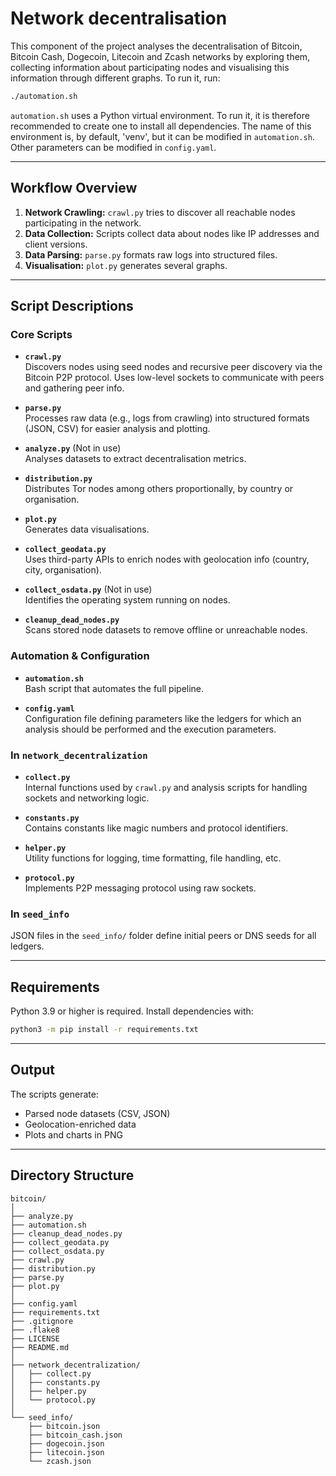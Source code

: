 # Network decentralisation

This component of the project analyses the decentralisation of Bitcoin, Bitcoin Cash, Dogecoin, Litecoin and Zcash networks by exploring them, collecting information about participating nodes and visualising this information through different graphs. To run it, run:
```bash
./automation.sh
```
`automation.sh` uses a Python virtual environment. To run it, it is therefore recommended to create one to install all dependencies. The name of this environment is, by default, 'venv', but it can be modified in `automation.sh`. Other parameters can be modified in `config.yaml`.

---

## Workflow Overview

1. **Network Crawling:** `crawl.py` tries to discover all reachable nodes participating in the network.
2. **Data Collection:** Scripts collect data about nodes like IP addresses and client versions.
3. **Data Parsing:** `parse.py` formats raw logs into structured files.
4. **Visualisation:** `plot.py` generates several graphs.

---

## Script Descriptions

### Core Scripts

- **`crawl.py`**  
  Discovers nodes using seed nodes and recursive peer discovery via the Bitcoin P2P protocol. Uses low-level sockets to communicate with peers and gathering peer info.

- **`parse.py`**  
  Processes raw data (e.g., logs from crawling) into structured formats (JSON, CSV) for easier analysis and plotting.

- **`analyze.py`** (Not in use)  
  Analyses datasets to extract decentralisation metrics.

- **`distribution.py`**  
  Distributes Tor nodes among others proportionally, by country or organisation.

- **`plot.py`**  
  Generates data visualisations.

- **`collect_geodata.py`**  
  Uses third-party APIs to enrich nodes with geolocation info (country, city, organisation).

- **`collect_osdata.py`** (Not in use)  
  Identifies the operating system running on nodes.

- **`cleanup_dead_nodes.py`**  
  Scans stored node datasets to remove offline or unreachable nodes.

### Automation & Configuration

- **`automation.sh`**  
  Bash script that automates the full pipeline.

- **`config.yaml`**  
  Configuration file defining parameters like the ledgers for which an analysis should be performed and the execution parameters.


### In `network_decentralization`

- **`collect.py`**  
  Internal functions used by `crawl.py` and analysis scripts for handling sockets and networking logic.

- **`constants.py`**  
  Contains constants like magic numbers and protocol identifiers.

- **`helper.py`**  
  Utility functions for logging, time formatting, file handling, etc.

- **`protocol.py`**  
  Implements P2P messaging protocol using raw sockets.


### In `seed_info`

JSON files in the `seed_info/` folder define initial peers or DNS seeds for all ledgers.

---

## Requirements

Python 3.9 or higher is required.
Install dependencies with:

```bash
python3 -m pip install -r requirements.txt
```

---

## Output

The scripts generate:
- Parsed node datasets (CSV, JSON)
- Geolocation-enriched data
- Plots and charts in PNG

---

## Directory Structure

```
bitcoin/
│
├── analyze.py
├── automation.sh
├── cleanup_dead_nodes.py
├── collect_geodata.py
├── collect_osdata.py
├── crawl.py
├── distribution.py
├── parse.py
├── plot.py
│
├── config.yaml
├── requirements.txt
├── .gitignore
├── .flake8
├── LICENSE
├── README.md
│
├── network_decentralization/
│   ├── collect.py
│   ├── constants.py
│   ├── helper.py
│   └── protocol.py
│
└── seed_info/
    ├── bitcoin.json
    ├── bitcoin_cash.json
    ├── dogecoin.json
    ├── litecoin.json
    └── zcash.json
```
